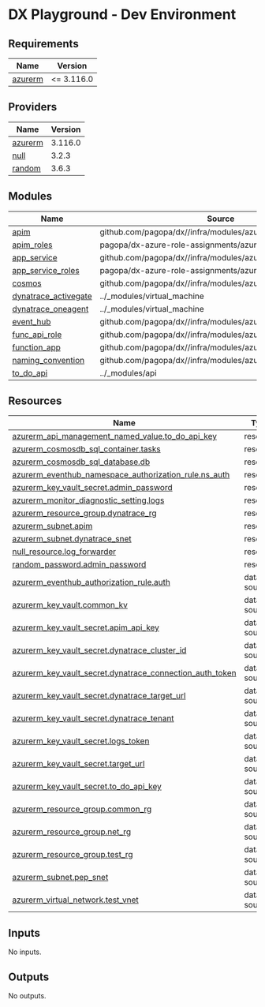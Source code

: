 # DX Playground - Dev Environment

<!-- BEGIN_TF_DOCS -->
## Requirements

| Name | Version |
|------|---------|
| <a name="requirement_azurerm"></a> [azurerm](#requirement\_azurerm) | <= 3.116.0 |

## Providers

| Name | Version |
|------|---------|
| <a name="provider_azurerm"></a> [azurerm](#provider\_azurerm) | 3.116.0 |
| <a name="provider_null"></a> [null](#provider\_null) | 3.2.3 |
| <a name="provider_random"></a> [random](#provider\_random) | 3.6.3 |

## Modules

| Name | Source | Version |
|------|--------|---------|
| <a name="module_apim"></a> [apim](#module\_apim) | github.com/pagopa/dx//infra/modules/azure_api_management | main |
| <a name="module_apim_roles"></a> [apim\_roles](#module\_apim\_roles) | pagopa/dx-azure-role-assignments/azurerm | 0.1.0 |
| <a name="module_app_service"></a> [app\_service](#module\_app\_service) | github.com/pagopa/dx//infra/modules/azure_app_service | main |
| <a name="module_app_service_roles"></a> [app\_service\_roles](#module\_app\_service\_roles) | pagopa/dx-azure-role-assignments/azurerm | ~> 0.1 |
| <a name="module_cosmos"></a> [cosmos](#module\_cosmos) | github.com/pagopa/dx//infra/modules/azure_cosmos_account | main |
| <a name="module_dynatrace_activegate"></a> [dynatrace\_activegate](#module\_dynatrace\_activegate) | ../_modules/virtual_machine | n/a |
| <a name="module_dynatrace_oneagent"></a> [dynatrace\_oneagent](#module\_dynatrace\_oneagent) | ../_modules/virtual_machine | n/a |
| <a name="module_event_hub"></a> [event\_hub](#module\_event\_hub) | github.com/pagopa/dx//infra/modules/azure_event_hub | main |
| <a name="module_func_api_role"></a> [func\_api\_role](#module\_func\_api\_role) | github.com/pagopa/dx//infra/modules/azure_role_assignments | main |
| <a name="module_function_app"></a> [function\_app](#module\_function\_app) | github.com/pagopa/dx//infra/modules/azure_function_app | main |
| <a name="module_naming_convention"></a> [naming\_convention](#module\_naming\_convention) | github.com/pagopa/dx//infra/modules/azure_naming_convention | main |
| <a name="module_to_do_api"></a> [to\_do\_api](#module\_to\_do\_api) | ../_modules/api | n/a |

## Resources

| Name | Type |
|------|------|
| [azurerm_api_management_named_value.to_do_api_key](https://registry.terraform.io/providers/hashicorp/azurerm/latest/docs/resources/api_management_named_value) | resource |
| [azurerm_cosmosdb_sql_container.tasks](https://registry.terraform.io/providers/hashicorp/azurerm/latest/docs/resources/cosmosdb_sql_container) | resource |
| [azurerm_cosmosdb_sql_database.db](https://registry.terraform.io/providers/hashicorp/azurerm/latest/docs/resources/cosmosdb_sql_database) | resource |
| [azurerm_eventhub_namespace_authorization_rule.ns_auth](https://registry.terraform.io/providers/hashicorp/azurerm/latest/docs/resources/eventhub_namespace_authorization_rule) | resource |
| [azurerm_key_vault_secret.admin_password](https://registry.terraform.io/providers/hashicorp/azurerm/latest/docs/resources/key_vault_secret) | resource |
| [azurerm_monitor_diagnostic_setting.logs](https://registry.terraform.io/providers/hashicorp/azurerm/latest/docs/resources/monitor_diagnostic_setting) | resource |
| [azurerm_resource_group.dynatrace_rg](https://registry.terraform.io/providers/hashicorp/azurerm/latest/docs/resources/resource_group) | resource |
| [azurerm_subnet.apim](https://registry.terraform.io/providers/hashicorp/azurerm/latest/docs/resources/subnet) | resource |
| [azurerm_subnet.dynatrace_snet](https://registry.terraform.io/providers/hashicorp/azurerm/latest/docs/resources/subnet) | resource |
| [null_resource.log_forwarder](https://registry.terraform.io/providers/hashicorp/null/latest/docs/resources/resource) | resource |
| [random_password.admin_password](https://registry.terraform.io/providers/hashicorp/random/latest/docs/resources/password) | resource |
| [azurerm_eventhub_authorization_rule.auth](https://registry.terraform.io/providers/hashicorp/azurerm/latest/docs/data-sources/eventhub_authorization_rule) | data source |
| [azurerm_key_vault.common_kv](https://registry.terraform.io/providers/hashicorp/azurerm/latest/docs/data-sources/key_vault) | data source |
| [azurerm_key_vault_secret.apim_api_key](https://registry.terraform.io/providers/hashicorp/azurerm/latest/docs/data-sources/key_vault_secret) | data source |
| [azurerm_key_vault_secret.dynatrace_cluster_id](https://registry.terraform.io/providers/hashicorp/azurerm/latest/docs/data-sources/key_vault_secret) | data source |
| [azurerm_key_vault_secret.dynatrace_connection_auth_token](https://registry.terraform.io/providers/hashicorp/azurerm/latest/docs/data-sources/key_vault_secret) | data source |
| [azurerm_key_vault_secret.dynatrace_target_url](https://registry.terraform.io/providers/hashicorp/azurerm/latest/docs/data-sources/key_vault_secret) | data source |
| [azurerm_key_vault_secret.dynatrace_tenant](https://registry.terraform.io/providers/hashicorp/azurerm/latest/docs/data-sources/key_vault_secret) | data source |
| [azurerm_key_vault_secret.logs_token](https://registry.terraform.io/providers/hashicorp/azurerm/latest/docs/data-sources/key_vault_secret) | data source |
| [azurerm_key_vault_secret.target_url](https://registry.terraform.io/providers/hashicorp/azurerm/latest/docs/data-sources/key_vault_secret) | data source |
| [azurerm_key_vault_secret.to_do_api_key](https://registry.terraform.io/providers/hashicorp/azurerm/latest/docs/data-sources/key_vault_secret) | data source |
| [azurerm_resource_group.common_rg](https://registry.terraform.io/providers/hashicorp/azurerm/latest/docs/data-sources/resource_group) | data source |
| [azurerm_resource_group.net_rg](https://registry.terraform.io/providers/hashicorp/azurerm/latest/docs/data-sources/resource_group) | data source |
| [azurerm_resource_group.test_rg](https://registry.terraform.io/providers/hashicorp/azurerm/latest/docs/data-sources/resource_group) | data source |
| [azurerm_subnet.pep_snet](https://registry.terraform.io/providers/hashicorp/azurerm/latest/docs/data-sources/subnet) | data source |
| [azurerm_virtual_network.test_vnet](https://registry.terraform.io/providers/hashicorp/azurerm/latest/docs/data-sources/virtual_network) | data source |

## Inputs

No inputs.

## Outputs

No outputs.
<!-- END_TF_DOCS -->
